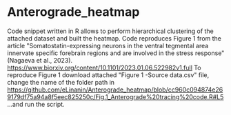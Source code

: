 # Anterograde_heatmap
Code snippet written in R allows to perform hierarchical clustering of the attached dataset and built the heatmap.
Code reproduces Figure 1 from the article "Somatostatin-expressing neurons in the ventral tegmental area innervate specific forebrain regions and are involved in the stress response" (Nagaeva et al., 2023). https://www.biorxiv.org/content/10.1101/2023.01.06.522982v1.full 
To reproduce Figure 1 download attached "Figure 1 -Source data.csv" file, change the name of the folder path in 
https://github.com/eLinanin/Anterograde_heatmap/blob/cc960c094874e269179df75a94a8f5eec825250c/Fig.1_Anterograde%20tracing%20code.R#L5
...and run the script.
